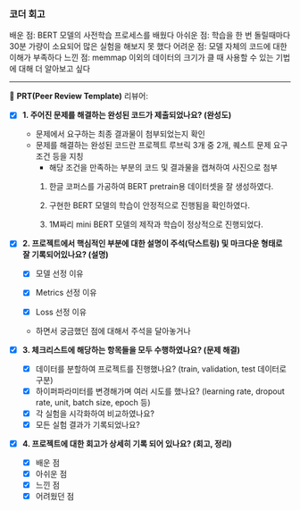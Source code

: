 ### 코더 회고
배운 점: BERT 모델의 사전학습 프로세스를 배웠다
아쉬운 점: 학습을 한 번 돌릴때마다 30분 가량이 소요되어 많은 실험을 해보지 못 했다
어려운 점: 모델 자체의 코드에 대한 이해가 부족하다
느낀 점: memmap 이외의 데이터의 크기가 클 때 사용할 수 있는 기법에 대해 더 알아보고 싶다 

---
🔑 **PRT(Peer Review Template)**
리뷰어:

- [X]  **1. 주어진 문제를 해결하는 완성된 코드가 제출되었나요? (완성도)**
    - 문제에서 요구하는 최종 결과물이 첨부되었는지 확인
    - 문제를 해결하는 완성된 코드란 프로젝트 루브릭 3개 중 2개, 
    퀘스트 문제 요구조건 등을 지칭
        - 해당 조건을 만족하는 부분의 코드 및 결과물을 캡쳐하여 사진으로 첨부
        1. 한글 코퍼스를 가공하여 BERT pretrain용 데이터셋을 잘 생성하였다.
           
        2. 구현한 BERT 모델의 학습이 안정적으로 진행됨을 확인하였다.
           
        3. 1M짜리 mini BERT 모델의 제작과 학습이 정상적으로 진행되었다.

- [X]  **2. 프로젝트에서 핵심적인 부분에 대한 설명이 주석(닥스트링) 및 마크다운 형태로 잘 기록되어있나요? (설명)**
    - [X]  모델 선정 이유

    - [X]  Metrics 선정 이유

    - [X]  Loss 선정 이유

    - 하면서 궁금했던 점에 대해서 주석을 달아놓거나   


- [X]  **3. 체크리스트에 해당하는 항목들을 모두 수행하였나요? (문제 해결)**
    - [X]  데이터를 분할하여 프로젝트를 진행했나요? (train, validation, test 데이터로 구분)<br>
    - [X]  하이퍼파라미터를 변경해가며 여러 시도를 했나요? (learning rate, dropout rate, unit, batch size, epoch 등)<br>
    - [X]  각 실험을 시각화하여 비교하였나요?  
    - [X]  모든 실험 결과가 기록되었나요?

- [X]  **4. 프로젝트에 대한 회고가 상세히 기록 되어 있나요? (회고, 정리)**
    - [X]  배운 점
    - [X]  아쉬운 점
    - [X]  느낀 점
    - [X]  어려웠던 점

